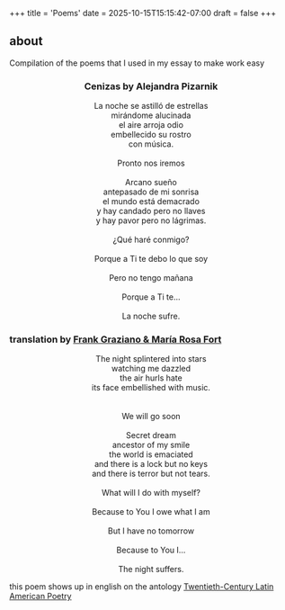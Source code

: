 +++
title = 'Poems'
date = 2025-10-15T15:15:42-07:00
draft = false
+++
## about

Compilation of the poems that I used in my essay to make work easy

### <p style="text-align:center;"> Cenizas by Alejandra Pizarnik</p>

<p style="text-align:center;"> 
La noche se astilló de estrellas<br>
mirándome alucinada<br>
el aire arroja odio<br>
embellecido su rostro<br>
con música.<br>
<br>
Pronto nos iremos<br>
<br>
Arcano sueño<br>
antepasado de mi sonrisa<br>
el mundo está demacrado<br>
y hay candado pero no llaves<br>
y hay pavor pero no lágrimas.<br>
<br>
¿Qué haré conmigo?<br>
<br>
Porque a Ti te debo lo que soy<br>
<br>
Pero no tengo mañana<br>
<br>
Porque a Ti te...<br>
<br>
La noche sufre.<br>
</p>


### translation by [Frank Graziano & María Rosa Fort](https://machineroot-in-a-staticbag.tumblr.com/post/6644520512/ashes-by-alejandra-pizarnik)
<p style="text-align:center;"> 
The night splintered into stars<br>
watching me dazzled<br>
the air hurls hate<br>
its face embellished with music.<br><br>
<br>
We will go soon<br>
<br>
Secret dream<br>
ancestor of my smile<br>
the world is emaciated<br>
and there is a lock but no keys<br>
and there is terror but not tears.<br>
<br>
What will I do with myself?<br>
<br>
Because to You I owe what I am<br>
<br>
But I have no tomorrow<br>
<br>
Because to You I…<br>
<br>
The night suffers.<br>
</p>

this poem shows up in english on the antology [Twentieth-Century Latin American Poetry](https://www.google.com/books/edition/Twentieth_Century_Latin_American_Poetry/KiGRzqMgVC4C?hl=en)